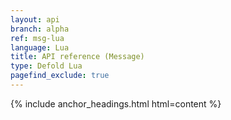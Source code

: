 ```yaml
---
layout: api
branch: alpha
ref: msg-lua
language: Lua
title: API reference (Message)
type: Defold Lua
pagefind_exclude: true
---
```

{% include anchor_headings.html html=content %}